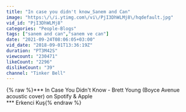 ```yaml
---
title: "In case you didn't know_Sanem and Can"
image: "https:\/\/i.ytimg.com\/vi\/PjI3DhWLMj8\/hqdefault.jpg"
vid_id: "PjI3DhWLMj8"
categories: "People-Blogs"
tags: ["sanem and can","sanem ve can"]
date: "2021-09-24T08:06:05+03:00"
vid_date: "2018-09-01T13:36:19Z"
duration: "PT3M42S"
viewcount: "230471"
likeCount: "2296"
dislikeCount: "39"
channel: "Tinker Bell"
---
```

{% raw %}*** In Case You Didn't Know - Brett Young (Boyce Avenue acoustic cover) on Spotify &amp; Apple<br />*** Erkenci Kuş{% endraw %}
